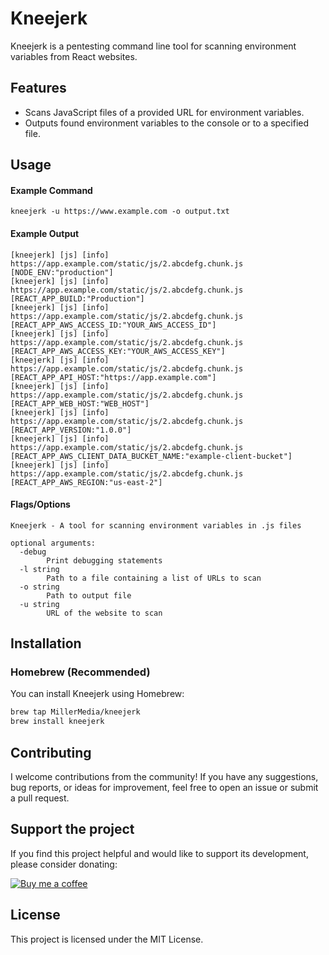 # Kneejerk

Kneejerk is a pentesting command line tool for scanning environment variables from React websites.

## Features
* Scans JavaScript files of a provided URL for environment variables.
* Outputs found environment variables to the console or to a specified file.

## Usage

#### Example Command
```angular2html
kneejerk -u https://www.example.com -o output.txt
```

#### Example Output
```angular2html
[kneejerk] [js] [info] https://app.example.com/static/js/2.abcdefg.chunk.js [NODE_ENV:"production"]
[kneejerk] [js] [info] https://app.example.com/static/js/2.abcdefg.chunk.js [REACT_APP_BUILD:"Production"]
[kneejerk] [js] [info] https://app.example.com/static/js/2.abcdefg.chunk.js [REACT_APP_AWS_ACCESS_ID:"YOUR_AWS_ACCESS_ID"]
[kneejerk] [js] [info] https://app.example.com/static/js/2.abcdefg.chunk.js [REACT_APP_AWS_ACCESS_KEY:"YOUR_AWS_ACCESS_KEY"]
[kneejerk] [js] [info] https://app.example.com/static/js/2.abcdefg.chunk.js [REACT_APP_API_HOST:"https://app.example.com"]
[kneejerk] [js] [info] https://app.example.com/static/js/2.abcdefg.chunk.js [REACT_APP_WEB_HOST:"WEB_HOST"]
[kneejerk] [js] [info] https://app.example.com/static/js/2.abcdefg.chunk.js [REACT_APP_VERSION:"1.0.0"]
[kneejerk] [js] [info] https://app.example.com/static/js/2.abcdefg.chunk.js [REACT_APP_AWS_CLIENT_DATA_BUCKET_NAME:"example-client-bucket"]
[kneejerk] [js] [info] https://app.example.com/static/js/2.abcdefg.chunk.js [REACT_APP_AWS_REGION:"us-east-2"]
```

#### Flags/Options
```angular2html
Kneejerk - A tool for scanning environment variables in .js files

optional arguments:
  -debug
        Print debugging statements
  -l string
        Path to a file containing a list of URLs to scan
  -o string
        Path to output file
  -u string
        URL of the website to scan
```

## Installation

### Homebrew (Recommended)

You can install Kneejerk using Homebrew:

```bash
brew tap MillerMedia/kneejerk
brew install kneejerk
```

## Contributing

I welcome contributions from the community! If you have any suggestions, bug reports, or ideas for improvement, feel free to open an issue or submit a pull request.

## Support the project

If you find this project helpful and would like to support its development, please consider donating:  
  
[![Buy me a coffee](https://www.buymeacoffee.com/assets/img/custom_images/orange_img.png)](https://www.buymeacoffee.com/yOd1JU9MQe)

## License

This project is licensed under the MIT License.